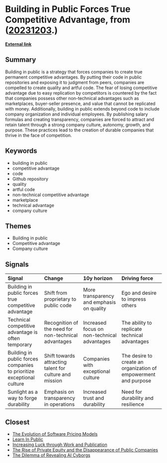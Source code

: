 # __Building in Public Forces True Competitive Advantage__, from ([20231203](https://kghosh.substack.com/p/20231203).)

__[External link](https://longform.asmartbear.com/building-in-public)__



## Summary

Building in public is a strategy that forces companies to create true permanent competitive advantages. By putting their code in public repositories and exposing it to judgment from peers, companies are compelled to create quality and artful code. The fear of losing competitive advantage due to easy replication by competitors is countered by the fact that companies possess other non-technical advantages such as marketplaces, buyer-seller presence, and value that cannot be replicated with money. Additionally, building in public extends beyond code to include company organization and individual employees. By publishing salary formulas and creating transparency, companies are forced to attract and retain talent through a strong company culture, autonomy, growth, and purpose. These practices lead to the creation of durable companies that thrive in the face of competition.

## Keywords

* building in public
* competitive advantage
* code
* Github repository
* quality
* artful code
* non-technical competitive advantage
* marketplace
* technical advantage
* company culture

## Themes

* Building in public
* Competitive advantage
* Company culture

## Signals

| Signal                                                                | Change                                                  | 10y horizon                                 | Driving force                                                   |
|:----------------------------------------------------------------------|:--------------------------------------------------------|:--------------------------------------------|:----------------------------------------------------------------|
| Building in public forces true competitive advantage                  | Shift from proprietary to public code                   | More transparency and emphasis on quality   | Ego and desire to impress others                                |
| Technical competitive advantage is often temporary                    | Recognition of the need for non-technical advantages    | Increased focus on non-technical advantages | The ability to replicate technical advantages                   |
| Building in public forces companies to prioritize exceptional culture | Shift towards attracting talent for culture and mission | Companies with exceptional culture          | The desire to create an organization of empowerment and purpose |
| Sunlight as a way to forge durability                                 | Emphasis on transparency in operations                  | Increased trust and durability              | Need for durability and resilience                              |

## Closest

* [The Evolution of Software Pricing Models](578c4ca8c38df5eb168308242e9ea711)
* [Learn In Public](037aba804501ec9f75f8bb434b8a6c20)
* [Increasing Luck through Work and Publication](0a1e31b7c3c14eedf08021f6bd5ebdfc)
* [The Rise of Private Equity and the Disappearance of Public Companies](86944a8ff63c9744c1d3cfb858bae3da)
* [The Dilemma of Revealing AI Cyborgs](c42a95f16678ed3834840d48f8e775a3)